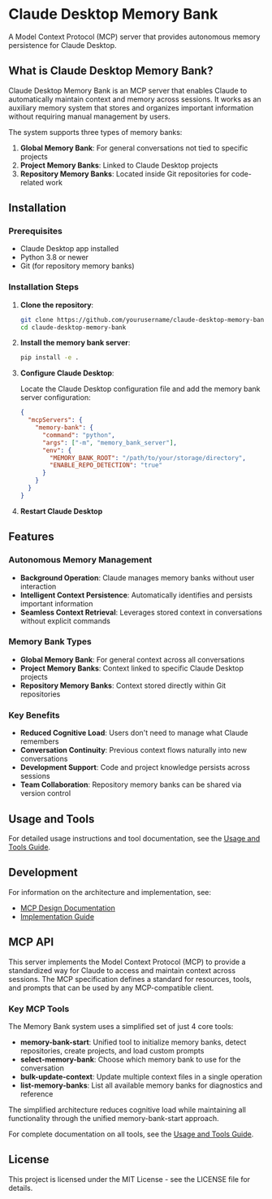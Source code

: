 # Claude Desktop Memory Bank

A Model Context Protocol (MCP) server that provides autonomous memory persistence for Claude Desktop.

## What is Claude Desktop Memory Bank?

Claude Desktop Memory Bank is an MCP server that enables Claude to automatically maintain context and memory across sessions. It works as an auxiliary memory system that stores and organizes important information without requiring manual management by users.

The system supports three types of memory banks:
1. **Global Memory Bank**: For general conversations not tied to specific projects
2. **Project Memory Banks**: Linked to Claude Desktop projects
3. **Repository Memory Banks**: Located inside Git repositories for code-related work

## Installation

### Prerequisites

- Claude Desktop app installed
- Python 3.8 or newer
- Git (for repository memory banks)

### Installation Steps

1. **Clone the repository**:
   ```bash
   git clone https://github.com/yourusername/claude-desktop-memory-bank.git
   cd claude-desktop-memory-bank
   ```

2. **Install the memory bank server**:
   ```bash
   pip install -e .
   ```

3. **Configure Claude Desktop**:
   
   Locate the Claude Desktop configuration file and add the memory bank server configuration:
   ```json
   {
     "mcpServers": {
       "memory-bank": {
         "command": "python",
         "args": ["-m", "memory_bank_server"],
         "env": {
           "MEMORY_BANK_ROOT": "/path/to/your/storage/directory",
           "ENABLE_REPO_DETECTION": "true"
         }
       }
     }
   }
   ```

4. **Restart Claude Desktop**

## Features

### Autonomous Memory Management

- **Background Operation**: Claude manages memory banks without user interaction
- **Intelligent Context Persistence**: Automatically identifies and persists important information
- **Seamless Context Retrieval**: Leverages stored context in conversations without explicit commands

### Memory Bank Types

- **Global Memory Bank**: For general context across all conversations
- **Project Memory Banks**: Context linked to specific Claude Desktop projects
- **Repository Memory Banks**: Context stored directly within Git repositories

### Key Benefits

- **Reduced Cognitive Load**: Users don't need to manage what Claude remembers
- **Conversation Continuity**: Previous context flows naturally into new conversations
- **Development Support**: Code and project knowledge persists across sessions
- **Team Collaboration**: Repository memory banks can be shared via version control

## Usage and Tools

For detailed usage instructions and tool documentation, see the [Usage and Tools Guide](doc/usage-and-tools-guide.md).

## Development

For information on the architecture and implementation, see:
- [MCP Design Documentation](doc/mcp-design.md) 
- [Implementation Guide](doc/implementation-guide.md)

## MCP API

This server implements the Model Context Protocol (MCP) to provide a standardized way for Claude to access and maintain context across sessions. The MCP specification defines a standard for resources, tools, and prompts that can be used by any MCP-compatible client.

### Key MCP Tools

The Memory Bank system uses a simplified set of just 4 core tools:

- **memory-bank-start**: Unified tool to initialize memory banks, detect repositories, create projects, and load custom prompts
- **select-memory-bank**: Choose which memory bank to use for the conversation
- **bulk-update-context**: Update multiple context files in a single operation
- **list-memory-banks**: List all available memory banks for diagnostics and reference

The simplified architecture reduces cognitive load while maintaining all functionality through the unified memory-bank-start approach.

For complete documentation on all tools, see the [Usage and Tools Guide](doc/usage-and-tools-guide.md).

## License

This project is licensed under the MIT License - see the LICENSE file for details.
